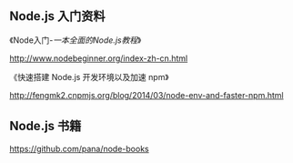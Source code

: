 ## Node.js 入门资料

《Node入门-_一本全面的Node.js教程_》 

http://www.nodebeginner.org/index-zh-cn.html

《快速搭建 Node.js 开发环境以及加速 npm》

http://fengmk2.cnpmjs.org/blog/2014/03/node-env-and-faster-npm.html


## Node.js 书籍

https://github.com/pana/node-books